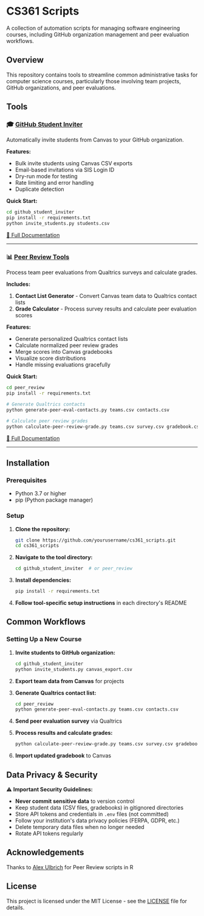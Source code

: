 # CS361 Scripts

A collection of automation scripts for managing software engineering courses, including GitHub organization management and peer evaluation workflows.

## Overview

This repository contains tools to streamline common administrative tasks for computer science courses, particularly those involving team projects, GitHub organizations, and peer evaluations.

## Tools

### 🎓 [GitHub Student Inviter](github_student_inviter/)

Automatically invite students from Canvas to your GitHub organization.

**Features:**
- Bulk invite students using Canvas CSV exports
- Email-based invitations via SIS Login ID
- Dry-run mode for testing
- Rate limiting and error handling
- Duplicate detection

**Quick Start:**
```bash
cd github_student_inviter
pip install -r requirements.txt
python invite_students.py students.csv
```

[📖 Full Documentation](github_student_inviter/README.md)

---

### 📊 [Peer Review Tools](peer_review/)

Process team peer evaluations from Qualtrics surveys and calculate grades.

**Includes:**
1. **Contact List Generator** - Convert Canvas team data to Qualtrics contact lists
2. **Grade Calculator** - Process survey results and calculate peer evaluation scores

**Features:**
- Generate personalized Qualtrics contact lists
- Calculate normalized peer review grades
- Merge scores into Canvas gradebooks
- Visualize score distributions
- Handle missing evaluations gracefully

**Quick Start:**
```bash
cd peer_review
pip install -r requirements.txt

# Generate Qualtrics contacts
python generate-peer-eval-contacts.py teams.csv contacts.csv

# Calculate peer review grades
python calculate-peer-review-grade.py teams.csv survey.csv gradebook.csv output.csv updated_gradebook.csv
```

[📖 Full Documentation](peer_review/README.md)

---

## Installation

### Prerequisites

- Python 3.7 or higher
- pip (Python package manager)

### Setup

1. **Clone the repository:**
   ```bash
   git clone https://github.com/yourusername/cs361_scripts.git
   cd cs361_scripts
   ```

2. **Navigate to the tool directory:**
   ```bash
   cd github_student_inviter  # or peer_review
   ```

3. **Install dependencies:**
   ```bash
   pip install -r requirements.txt
   ```

4. **Follow tool-specific setup instructions** in each directory's README

## Common Workflows

### Setting Up a New Course

1. **Invite students to GitHub organization:**
   ```bash
   cd github_student_inviter
   python invite_students.py canvas_export.csv
   ```

2. **Export team data from Canvas** for projects

3. **Generate Qualtrics contact list:**
   ```bash
   cd peer_review
   python generate-peer-eval-contacts.py teams.csv contacts.csv
   ```

4. **Send peer evaluation survey** via Qualtrics

5. **Process results and calculate grades:**
   ```bash
   python calculate-peer-review-grade.py teams.csv survey.csv gradebook.csv grades.csv updated_gradebook.csv
   ```

6. **Import updated gradebook** to Canvas

## Data Privacy & Security

⚠️ **Important Security Guidelines:**

- **Never commit sensitive data** to version control
- Keep student data (CSV files, gradebooks) in gitignored directories
- Store API tokens and credentials in `.env` files (not committed)
- Follow your institution's data privacy policies (FERPA, GDPR, etc.)
- Delete temporary data files when no longer needed
- Rotate API tokens regularly

## Acknowledgements

Thanks to [Alex Ulbrich](https://github.com/adulbrich) for Peer Review scripts in R

## License

This project is licensed under the MIT License - see the [LICENSE](LICENSE) file for details.

